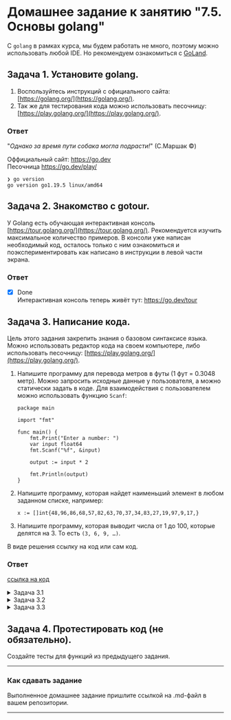 # Домашнее задание к занятию "7.5. Основы golang"

С `golang` в рамках курса, мы будем работать не много, поэтому можно использовать любой IDE. 
Но рекомендуем ознакомиться с [GoLand](https://www.jetbrains.com/ru-ru/go/).  

## Задача 1. Установите golang.
1. Воспользуйтесь инструкций с официального сайта: [https://golang.org/](https://golang.org/).
2. Так же для тестирования кода можно использовать песочницу: [https://play.golang.org/](https://play.golang.org/).

### Ответ
"_Однако за время пути собака могла подрасти!_"
(С.Маршак ©)

Оффициальный сайт: https://go.dev \
Песочница https://go.dev/play/
```shell
❯ go version
go version go1.19.5 linux/amd64
```

## Задача 2. Знакомство с gotour.
У Golang есть обучающая интерактивная консоль [https://tour.golang.org/](https://tour.golang.org/). 
Рекомендуется изучить максимальное количество примеров. В консоли уже написан необходимый код, 
осталось только с ним ознакомиться и поэкспериментировать как написано в инструкции в левой части экрана. 
### Ответ

- [x] Done\
Интерактивная консоль теперь живёт тут: https://go.dev/tour

## Задача 3. Написание кода. 
Цель этого задания закрепить знания о базовом синтаксисе языка. Можно использовать редактор кода 
на своем компьютере, либо использовать песочницу: [https://play.golang.org/](https://play.golang.org/).

1. Напишите программу для перевода метров в футы (1 фут = 0.3048 метр). Можно запросить исходные данные 
у пользователя, а можно статически задать в коде.
    Для взаимодействия с пользователем можно использовать функцию `Scanf`:
    ```
    package main
    
    import "fmt"
    
    func main() {
        fmt.Print("Enter a number: ")
        var input float64
        fmt.Scanf("%f", &input)
    
        output := input * 2
    
        fmt.Println(output)    
    }
    ```

1. Напишите программу, которая найдет наименьший элемент в любом заданном списке, например:
    ```
    x := []int{48,96,86,68,57,82,63,70,37,34,83,27,19,97,9,17,}
    ```
1. Напишите программу, которая выводит числа от 1 до 100, которые делятся на 3. То есть `(3, 6, 9, …)`.

В виде решения ссылку на код или сам код. 

### Ответ
[ссылка на код](task3.go)
<details><summary>Задача 3.1</summary>

```go
func task3_11() {
	fmt.Print("Input length in meters: ")
	var input float64
	fmt.Scanf("%f", &input)

	output := input / 0.3048

	fmt.Printf("%v meters is: %4.4f feet.\n", input, output)
}
```
</details>

<details><summary>Задача 3.2</summary>

```go
func task3_20() {
    // пример списка из задачи
	x := []int{48,96,86,68,57,82,63,70,37,34,83,27,19,97,9,17,}
	min := x[0]
	for _,y := range x {
		if y < min {
			min = y
		}
	}
	fmt.Println("Min integer is:",min)
}
```
</details>

<details><summary>Задача 3.3</summary>

```go
func task3_30() {
    for i := 1; i <= 101; i++ {
        if (i % 3) == 0 {
        fmt.Printf( "[%v] ", i )
        }
    }
}
```
</details>

## Задача 4. Протестировать код (не обязательно).

Создайте тесты для функций из предыдущего задания. 

---

### Как cдавать задание

Выполненное домашнее задание пришлите ссылкой на .md-файл в вашем репозитории.

---

